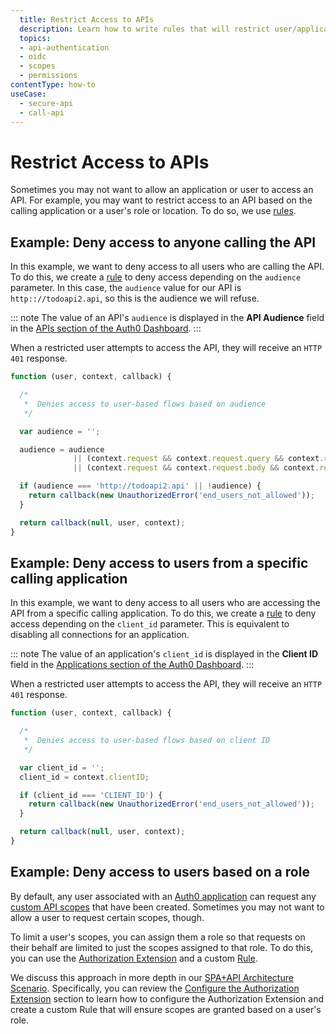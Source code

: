 ```yaml
---
  title: Restrict Access to APIs
  description: Learn how to write rules that will restrict user/application access to an API.
  topics:
  - api-authentication
  - oidc
  - scopes
  - permissions
contentType: how-to
useCase:
  - secure-api
  - call-api
---
```


# Restrict Access to APIs

Sometimes you may not want to allow an application or user to access an API. For example, you may want to restrict access to an API based on the calling application or a user's role or location. To do so, we use [rules](/rules).

## Example: Deny access to anyone calling the API

In this example, we want to deny access to all users who are calling the API. To do this, we create a [rule](/rules) to deny access depending on the `audience` parameter. In this case, the `audience` value for our API is `http:://todoapi2.api`, so this is the audience we will refuse.

::: note
The value of an API's `audience` is displayed in the **API Audience** field in the [APIs section of the Auth0 Dashboard](${manage_url}/#/apis).
:::

When a restricted user attempts to access the API, they will receive an `HTTP 401` response.

```js
function (user, context, callback) {

  /*
   *  Denies access to user-based flows based on audience
   */

  var audience = '';

  audience = audience
              || (context.request && context.request.query && context.request.query.audience)
              || (context.request && context.request.body && context.request.body.audience);

  if (audience === 'http://todoapi2.api' || !audience) {
    return callback(new UnauthorizedError('end_users_not_allowed'));
  }

  return callback(null, user, context);
}
```

## Example: Deny access to users from a specific calling application

In this example, we want to deny access to all users who are accessing the API from a specific calling application. To do this, we create a [rule](/rules) to deny access depending on the `client_id` parameter. This is equivalent to disabling all connections for an application.

::: note
The value of an application's `client_id` is displayed in the **Client ID** field in the [Applications section of the Auth0 Dashboard](${manage_url}/#/applications).
:::

When a restricted user attempts to access the API, they will receive an `HTTP 401` response.

```js
function (user, context, callback) {

  /*
   *  Denies access to user-based flows based on client ID
   */

  var client_id = '';
  client_id = context.clientID;

  if (client_id === 'CLIENT_ID') {
    return callback(new UnauthorizedError('end_users_not_allowed'));
  }

  return callback(null, user, context);
}
```
## Example: Deny access to users based on a role

By default, any user associated with an [Auth0 application](/applications/concepts/app-types-auth0) can request any [custom API scopes](/scopes/current/api-scopes) that have been created. Sometimes you may not want to allow a user to request certain scopes, though.

To limit a user's scopes, you can assign them a role so that requests on their behalf are limited to just the scopes assigned to that role. To do this, you can use the [Authorization Extension](/extensions/authorization-extension) and a custom [Rule](/rules).

We discuss this approach in more depth in our [SPA+API Architecture Scenario](/architecture-scenarios/spa-api). Specifically, you can review the [Configure the Authorization Extension](/architecture-scenarios/spa-api/part-2#configure-the-authorization-extension) section to learn how to configure the Authorization Extension and create a custom Rule that will ensure scopes are granted based on a user's role.
